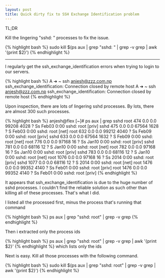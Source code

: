 ```yaml
---
layout: post
title: Quick dirty fix to SSH Exchange Identification problem
---
```


TL;DR

Kill the lingering "sshd: " processes to fix the issue.

{% highlight bash %}
sudo kill $(ps aux | grep "sshd: " | grep -v grep | awk '{print $2}')
{% endhighlight %}

<hr>


I regularly get the ssh_exchange_identification errors when trying to login to our servers. 

{% highlight bash %}
A ➜  ~  ssh anjesh@zzz.com.np
ssh_exchange_identification: Connection closed by remote host
A ➜  ~  ssh anjesh@zzz.com.np
ssh_exchange_identification: Connection closed by remote host
{% endhighlight %}

Upon inspection, there are lots of lingering sshd processes. By lots, there are almost 300 such processes. 

{% highlight bash %}
anjesh@flex [~]# ps aux | grep sshd
root       474  0.0  0.0  99208  4028 ?        Ss   Feb03   0:00 sshd: root [priv]
sshd       475  0.0  0.0  67564  1628 ?        S    Feb03   0:00 sshd: root [net]
root       632  0.0  0.0  99212  4040 ?        Ss   Feb09   0:00 sshd: root [priv]
sshd       633  0.0  0.0  67564  1632 ?        S    Feb09   0:00 sshd: root [net]
root       776  0.0  0.0  97168    16 ?        Ss   Jan10   0:00 sshd: root [priv]
sshd       781  0.0  0.0  68116    12 ?        S    Jan10   0:00 sshd: root [net]
root       782  0.0  0.0  97168    16 ?        Ss   Jan10   0:00 sshd: root [priv]
sshd       783  0.0  0.0  68116    12 ?        S    Jan10   0:00 sshd: root [net]
root      1076  0.0  0.0  97168    16 ?        Ss    2014   0:00 sshd: root [priv]
sshd      1077  0.0  0.0  68116    12 ?        S     2014   0:00 sshd: root [net]
root      1476  0.0  0.0  99352  4140 ?        Ss   Feb01   0:00 sshd: root [priv]
root      1476  0.0  0.0  99352  4140 ?        Ss   Feb01   0:00 sshd: root [priv]
{% endhighlight %}

It appears that ssh_exchange_identification is due to the huge number of sshd processes. I couldn't find the reliable solution as such other than killing all of these processes. That's what I did.

I listed all the processed first, minus the process that's running that command

{% highlight bash %}
ps aux | grep "sshd: root" | grep -v grep
{% endhighlight %}

Then i extracted only the process ids

{% highlight bash %}
ps aux | grep "sshd: root" | grep -v grep | awk '{print $2}'
{% endhighlight %}
which lists only the ids

Next is easy. Kill all those processes with the following command.

{% highlight bash %}
sudo kill $(ps aux | grep "sshd: root" | grep -v grep | awk '{print $2}')
{% endhighlight %}


